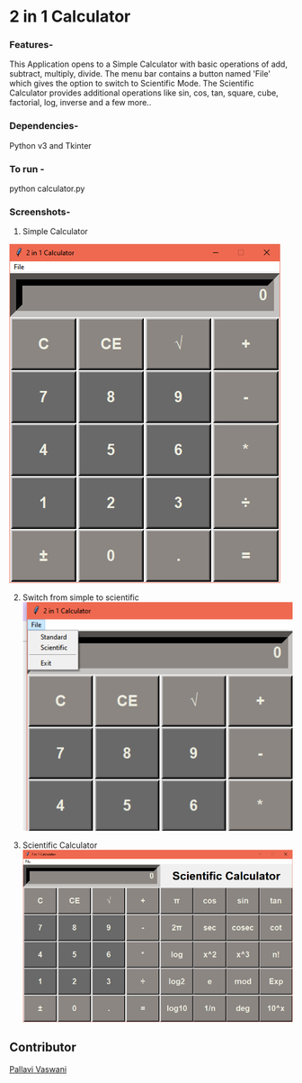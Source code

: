 # 2 in 1 Calculator

### Features- 
This Application opens to a Simple Calculator with basic operations of add, subtract, multiply, divide.
The menu bar contains a button named 'File' which gives the option to switch to Scientific Mode.
The Scientific Calculator provides additional operations like sin, cos, tan, square, cube, factorial, log, inverse and a few more..

### Dependencies-
Python v3
 and Tkinter

### To run - 
python calculator.py

### Screenshots-
1. Simple Calculator

![](images/standard_calc.PNG)
  
2. Switch from simple to scientific
![](images/menu.PNG)

3. Scientific Calculator
![](images/scientific_calc.PNG)

## Contributor
[Pallavi Vaswani](https://github.com/pallavivaswani)
